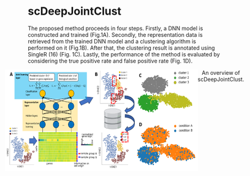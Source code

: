 # scDeepJointClust


The proposed method proceeds in four steps. 
Firstly, a DNN model is constructed and trained (Fig.1A). 
Secondly, the representation data is retrieved from the trained DNN model and a clustering algorithm is performed on it (Fig.1B). 
After that, the clustering result is annotated using SingleR (16) (Fig. 1C). 
Lastly, the performance of the method is evaluated by considering the true positive rate and false positive rate (Fig. 1D).
<!-- 
![An overview of scDeepJointClust.](Images/Fig1.png "An overview of scDeepJointClust.") 
<img src="Images/Fig1.png" style="width:605px;height:265px;"> 

.caption {
    width: 200px;
    text-align: center;
}
-->
<div style="display: flex; justify-content: center;">
    <img src="Images/Fig1.png" height="265px" width="605px" />
    <div style="width: 200px; text-align: center;">An overview of scDeepJointClust.</div>
</div>


